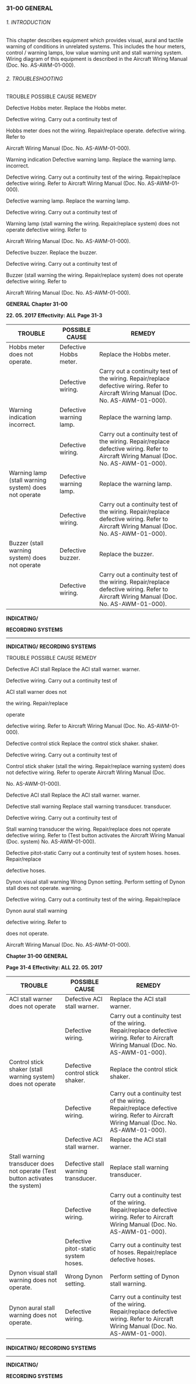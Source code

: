 ### 31-00 GENERAL

###### 1. INTRODUCTION
This chapter describes equipment which provides visual, aural and tactile warning of
conditions in unrelated systems.
This includes the hour meters, control / warning lamps, low value warning unit and
stall warning system.
Wiring diagram of this equipment is described in the Aircraft Wiring Manual
(Doc. No. AS-AWM-01-000).

###### 2. TROUBLESHOOTING

TROUBLE POSSIBLE CAUSE REMEDY

Defective Hobbs meter. Replace the Hobbs meter.

Defective wiring. Carry out a continuity test of

Hobbs meter does not the wiring. Repair/replace
operate. defective wiring. Refer to

Aircraft Wiring Manual (Doc.
No. AS-AWM-01-000).

Warning indication Defective warning lamp. Replace the warning lamp.
incorrect.

Defective wiring. Carry out a continuity test of
the wiring. Repair/replace
defective wiring. Refer to
Aircraft Wiring Manual (Doc.
No. AS-AWM-01-000).

Defective warning lamp. Replace the warning lamp.

Defective wiring. Carry out a continuity test of

Warning lamp (stall warning the wiring. Repair/replace
system) does not operate defective wiring. Refer to

Aircraft Wiring Manual (Doc.
No. AS-AWM-01-000).

Defective buzzer. Replace the buzzer.

Defective wiring. Carry out a continuity test of

Buzzer (stall warning the wiring. Repair/replace
system) does not operate defective wiring. Refer to

Aircraft Wiring Manual (Doc.
No. AS-AWM-01-000).

**GENERAL** **Chapter 31-00**

**22. 05. 2017** **Effectivity: ALL** **Page 31-3**

|TROUBLE|POSSIBLE CAUSE|REMEDY|
|---|---|---|
|Hobbs meter does not operate.|Defective Hobbs meter.|Replace the Hobbs meter.|
||Defective wiring.|Carry out a continuity test of the wiring. Repair/replace defective wiring. Refer to Aircraft Wiring Manual (Doc. No. AS-AWM-01-000).|
|Warning indication incorrect.|Defective warning lamp.|Replace the warning lamp.|
||Defective wiring.|Carry out a continuity test of the wiring. Repair/replace defective wiring. Refer to Aircraft Wiring Manual (Doc. No. AS-AWM-01-000).|
|Warning lamp (stall warning system) does not operate|Defective warning lamp.|Replace the warning lamp.|
||Defective wiring.|Carry out a continuity test of the wiring. Repair/replace defective wiring. Refer to Aircraft Wiring Manual (Doc. No. AS-AWM-01-000).|
|Buzzer (stall warning system) does not operate|Defective buzzer.|Replace the buzzer.|
||Defective wiring.|Carry out a continuity test of the wiring. Repair/replace defective wiring. Refer to Aircraft Wiring Manual (Doc. No. AS-AWM-01-000).|


**INDICATING/**

**RECORDING SYSTEMS**


-----

**INDICATING/**
**RECORDING SYSTEMS**

TROUBLE POSSIBLE CAUSE REMEDY

Defective ACI stall Replace the ACI stall warner.
warner.

Defective wiring. Carry out a continuity test of

ACI stall warner does not

the wiring. Repair/replace

operate

defective wiring. Refer to
Aircraft Wiring Manual (Doc.
No. AS-AWM-01-000).

Defective control stick Replace the control stick
shaker. shaker.

Defective wiring. Carry out a continuity test of

Control stick shaker (stall the wiring. Repair/replace
warning system) does not defective wiring. Refer to
operate Aircraft Wiring Manual (Doc.

No. AS-AWM-01-000).

Defective ACI stall Replace the ACI stall warner.
warner.

Defective stall warning Replace stall warning
transducer. transducer.

Defective wiring. Carry out a continuity test of

Stall warning transducer the wiring. Repair/replace
does not operate defective wiring. Refer to
(Test button activates the Aircraft Wiring Manual (Doc.
system) No. AS-AWM-01-000).

Defective pitot-static Carry out a continuity test of
system hoses. hoses. Repair/replace

defective hoses.

Dynon visual stall warning Wrong Dynon setting. Perform setting of Dynon stall
does not operate. warning.

Defective wiring. Carry out a continuity test of
the wiring. Repair/replace

Dynon aural stall warning

defective wiring. Refer to

does not operate.

Aircraft Wiring Manual (Doc.
No. AS-AWM-01-000).

**Chapter 31-00** **GENERAL**

**Page 31-4** **Effectivity: ALL** **22. 05. 2017**

|TROUBLE|POSSIBLE CAUSE|REMEDY|
|---|---|---|
|ACI stall warner does not operate|Defective ACI stall warner.|Replace the ACI stall warner.|
||Defective wiring.|Carry out a continuity test of the wiring. Repair/replace defective wiring. Refer to Aircraft Wiring Manual (Doc. No. AS-AWM-01-000).|
|Control stick shaker (stall warning system) does not operate|Defective control stick shaker.|Replace the control stick shaker.|
||Defective wiring.|Carry out a continuity test of the wiring. Repair/replace defective wiring. Refer to Aircraft Wiring Manual (Doc. No. AS-AWM-01-000).|
||Defective ACI stall warner.|Replace the ACI stall warner.|
|Stall warning transducer does not operate (Test button activates the system)|Defective stall warning transducer.|Replace stall warning transducer.|
||Defective wiring.|Carry out a continuity test of the wiring. Repair/replace defective wiring. Refer to Aircraft Wiring Manual (Doc. No. AS-AWM-01-000).|
||Defective pitot-static system hoses.|Carry out a continuity test of hoses. Repair/replace defective hoses.|
|Dynon visual stall warning does not operate.|Wrong Dynon setting.|Perform setting of Dynon stall warning.|
|Dynon aural stall warning does not operate.|Defective wiring.|Carry out a continuity test of the wiring. Repair/replace defective wiring. Refer to Aircraft Wiring Manual (Doc. No. AS-AWM-01-000).|


**INDICATING/**
**RECORDING SYSTEMS**


-----

**INDICATING/**

**RECORDING SYSTEMS**

